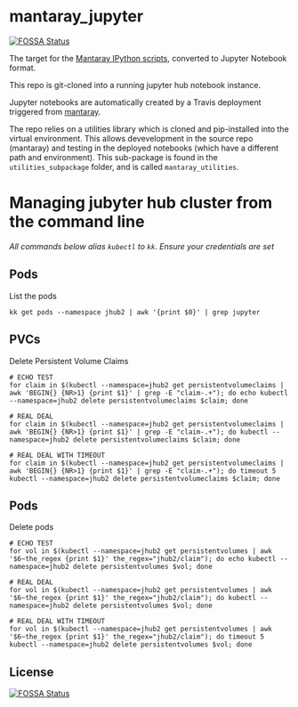 # mantaray_jupyter
[![FOSSA Status](https://app.fossa.io/api/projects/git%2Bgithub.com%2Ffrankenstien-831%2Fmantaray_jupyter.svg?type=shield)](https://app.fossa.io/projects/git%2Bgithub.com%2Ffrankenstien-831%2Fmantaray_jupyter?ref=badge_shield)


The target for the [Mantaray IPython scripts](https://github.com/oceanprotocol/mantaray/tree/develop/ipython_scripts), converted to Jupyter Notebook format. 

This repo is git-cloned into a running jupyter hub notebook instance. 

Jupyter notebooks are automatically created by a Travis deployment triggered from [mantaray](https://github.com/oceanprotocol/mantaray). 

The repo relies on a utilities library which is cloned and pip-installed into the virtual environment. This allows devevelopment in the source repo (mantaray) and testing in the deployed notebooks (which have a different path and environment). This sub-package is found in the `utilities_subpackage` folder, and is called `mantaray_utilities`.


# Managing jubyter hub cluster from the command line
*All commands below alias `kubectl` to `kk`.*
*Ensure your credentials are set*
## Pods
List the pods
```
kk get pods --namespace jhub2 | awk '{print $0}' | grep jupyter
```
## PVCs
Delete Persistent Volume Claims
```
# ECHO TEST
for claim in $(kubectl --namespace=jhub2 get persistentvolumeclaims | awk 'BEGIN{} {NR>1} {print $1}' | grep -E "claim-.+"); do echo kubectl --namespace=jhub2 delete persistentvolumeclaims $claim; done

# REAL DEAL
for claim in $(kubectl --namespace=jhub2 get persistentvolumeclaims | awk 'BEGIN{} {NR>1} {print $1}' | grep -E "claim-.+"); do kubectl --namespace=jhub2 delete persistentvolumeclaims $claim; done

# REAL DEAL WITH TIMEOUT
for claim in $(kubectl --namespace=jhub2 get persistentvolumeclaims | awk 'BEGIN{} {NR>1} {print $1}' | grep -E "claim-.+"); do timeout 5 kubectl --namespace=jhub2 delete persistentvolumeclaims $claim; done
```
## Pods
Delete pods
```
# ECHO TEST
for vol in $(kubectl --namespace=jhub2 get persistentvolumes | awk '$6~the_regex {print $1}' the_regex="jhub2/claim"); do echo kubectl --namespace=jhub2 delete persistentvolumes $vol; done

# REAL DEAL
for vol in $(kubectl --namespace=jhub2 get persistentvolumes | awk '$6~the_regex {print $1}' the_regex="jhub2/claim"); do kubectl --namespace=jhub2 delete persistentvolumes $vol; done

# REAL DEAL WITH TIMEOUT
for vol in $(kubectl --namespace=jhub2 get persistentvolumes | awk '$6~the_regex {print $1}' the_regex="jhub2/claim"); do timeout 5 kubectl --namespace=jhub2 delete persistentvolumes $vol; done
```




## License
[![FOSSA Status](https://app.fossa.io/api/projects/git%2Bgithub.com%2Ffrankenstien-831%2Fmantaray_jupyter.svg?type=large)](https://app.fossa.io/projects/git%2Bgithub.com%2Ffrankenstien-831%2Fmantaray_jupyter?ref=badge_large)